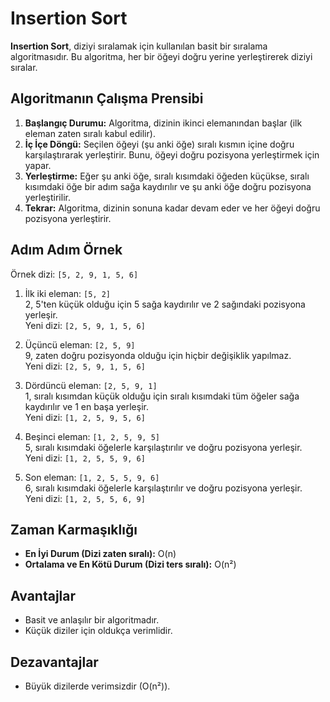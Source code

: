 # Insertion Sort

**Insertion Sort**, diziyi sıralamak için kullanılan basit bir sıralama algoritmasıdır. Bu algoritma, her bir öğeyi doğru yerine yerleştirerek diziyi sıralar.

## Algoritmanın Çalışma Prensibi

1. **Başlangıç Durumu:** Algoritma, dizinin ikinci elemanından başlar (ilk eleman zaten sıralı kabul edilir).
2. **İç İçe Döngü:** Seçilen öğeyi (şu anki öğe) sıralı kısmın içine doğru karşılaştırarak yerleştirir. Bunu, öğeyi doğru pozisyona yerleştirmek için yapar.
3. **Yerleştirme:** Eğer şu anki öğe, sıralı kısımdaki öğeden küçükse, sıralı kısımdaki öğe bir adım sağa kaydırılır ve şu anki öğe doğru pozisyona yerleştirilir.
4. **Tekrar:** Algoritma, dizinin sonuna kadar devam eder ve her öğeyi doğru pozisyona yerleştirir.

## Adım Adım Örnek

Örnek dizi: `[5, 2, 9, 1, 5, 6]`

1. İlk iki eleman: `[5, 2]`  
   2, 5'ten küçük olduğu için 5 sağa kaydırılır ve 2 sağındaki pozisyona yerleşir.  
   Yeni dizi: `[2, 5, 9, 1, 5, 6]`

2. Üçüncü eleman: `[2, 5, 9]`  
   9, zaten doğru pozisyonda olduğu için hiçbir değişiklik yapılmaz.  
   Yeni dizi: `[2, 5, 9, 1, 5, 6]`

3. Dördüncü eleman: `[2, 5, 9, 1]`  
   1, sıralı kısımdan küçük olduğu için sıralı kısımdaki tüm öğeler sağa kaydırılır ve 1 en başa yerleşir.  
   Yeni dizi: `[1, 2, 5, 9, 5, 6]`

4. Beşinci eleman: `[1, 2, 5, 9, 5]`  
   5, sıralı kısımdaki öğelerle karşılaştırılır ve doğru pozisyona yerleşir.  
   Yeni dizi: `[1, 2, 5, 5, 9, 6]`

5. Son eleman: `[1, 2, 5, 5, 9, 6]`  
   6, sıralı kısımdaki öğelerle karşılaştırılır ve doğru pozisyona yerleşir.  
   Yeni dizi: `[1, 2, 5, 5, 6, 9]`

## Zaman Karmaşıklığı

- **En İyi Durum (Dizi zaten sıralı):** O(n)
- **Ortalama ve En Kötü Durum (Dizi ters sıralı):** O(n²)

## Avantajlar

- Basit ve anlaşılır bir algoritmadır.
- Küçük diziler için oldukça verimlidir.

## Dezavantajlar

- Büyük dizilerde verimsizdir (O(n²)).
